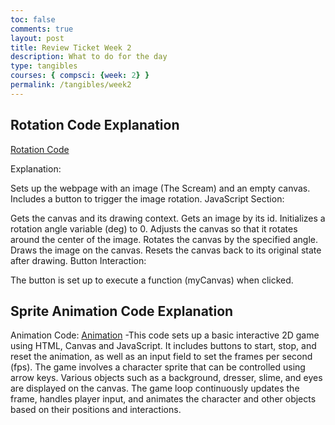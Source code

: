 ```yaml
---
toc: false
comments: true
layout: post
title: Review Ticket Week 2
description: What to do for the day
type: tangibles
courses: { compsci: {week: 2} }
permalink: /tangibles/week2
---
```


## Rotation Code Explanation
[Rotation Code](http://127.0.0.1:4200/Group//hacks/rotation)

Explanation: 

Sets up the webpage with an image (The Scream) and an empty canvas.
Includes a button to trigger the image rotation.
JavaScript Section:

Gets the canvas and its drawing context.
Gets an image by its id.
Initializes a rotation angle variable (deg) to 0.
Adjusts the canvas so that it rotates around the center of the image.
Rotates the canvas by the specified angle.
Draws the image on the canvas.
Resets the canvas back to its original state after drawing.
Button Interaction:

The button is set up to execute a function (myCanvas) when clicked.

## Sprite Animation Code Explanation
Animation Code: [Animation](http://127.0.0.1:4200/Group//c4.1/2023/10/04/Animation-with-Sprites.html)
-This code sets up a basic interactive 2D game using HTML, Canvas and JavaScript. It includes buttons to start, stop, and reset the animation, as well as an input field to set the frames per second (fps). The game involves a character sprite that can be controlled using arrow keys. Various objects such as a background, dresser, slime, and eyes are displayed on the canvas. The game loop continuously updates the frame, handles player input, and animates the character and other objects based on their positions and interactions.
